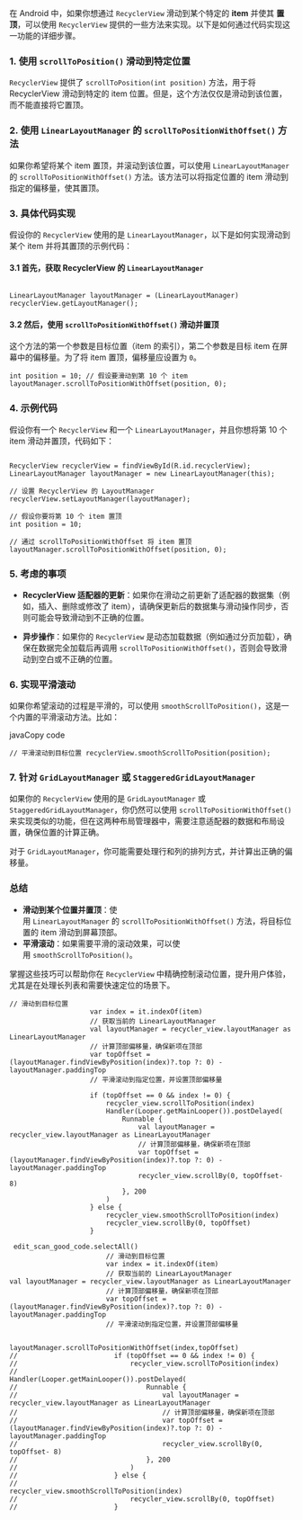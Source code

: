 在 Android 中，如果你想通过 `RecyclerView` 滑动到某个特定的 **item** 并使其 **置顶**，可以使用 `RecyclerView` 提供的一些方法来实现。以下是如何通过代码实现这一功能的详细步骤。

### 1. **使用 `scrollToPosition()` 滑动到特定位置**

`RecyclerView` 提供了 `scrollToPosition(int position)` 方法，用于将 RecyclerView 滑动到特定的 item 位置。但是，这个方法仅仅是滑动到该位置，而不能直接将它置顶。

### 2. **使用 `LinearLayoutManager` 的 `scrollToPositionWithOffset()` 方法**

如果你希望将某个 item 置顶，并滚动到该位置，可以使用 `LinearLayoutManager` 的 `scrollToPositionWithOffset()` 方法。该方法可以将指定位置的 item 滑动到指定的偏移量，使其置顶。

### 3. **具体代码实现**

假设你的 `RecyclerView` 使用的是 `LinearLayoutManager`，以下是如何实现滑动到某个 item 并将其置顶的示例代码：

#### 3.1 **首先，获取 RecyclerView 的 `LinearLayoutManager`**

```

LinearLayoutManager layoutManager = (LinearLayoutManager) recyclerView.getLayoutManager();
```

#### 3.2 **然后，使用 `scrollToPositionWithOffset()` 滑动并置顶**

这个方法的第一个参数是目标位置（item 的索引），第二个参数是目标 item 在屏幕中的偏移量。为了将 item 置顶，偏移量应设置为 `0`。

```
int position = 10; // 假设要滑动到第 10 个 item
layoutManager.scrollToPositionWithOffset(position, 0);
```

### 4. **示例代码**

假设你有一个 `RecyclerView` 和一个 `LinearLayoutManager`，并且你想将第 10 个 item 滑动并置顶，代码如下：

```

RecyclerView recyclerView = findViewById(R.id.recyclerView);
LinearLayoutManager layoutManager = new LinearLayoutManager(this);

// 设置 RecyclerView 的 LayoutManager
recyclerView.setLayoutManager(layoutManager);

// 假设你要将第 10 个 item 置顶
int position = 10;

// 通过 scrollToPositionWithOffset 将 item 置顶
layoutManager.scrollToPositionWithOffset(position, 0);
```


### 5. **考虑的事项**

- **RecyclerView 适配器的更新**：如果你在滑动之前更新了适配器的数据集（例如，插入、删除或修改了 item），请确保更新后的数据集与滑动操作同步，否则可能会导致滑动到不正确的位置。
    
- **异步操作**：如果你的 `RecyclerView` 是动态加载数据（例如通过分页加载），确保在数据完全加载后再调用 `scrollToPositionWithOffset()`，否则会导致滑动到空白或不正确的位置。
    

### 6. **实现平滑滚动**

如果你希望滚动的过程是平滑的，可以使用 `smoothScrollToPosition()`，这是一个内置的平滑滚动方法。比如：

javaCopy code

`// 平滑滚动到目标位置 recyclerView.smoothScrollToPosition(position);`

### 7. **针对 `GridLayoutManager` 或 `StaggeredGridLayoutManager`**

如果你的 `RecyclerView` 使用的是 `GridLayoutManager` 或 `StaggeredGridLayoutManager`，你仍然可以使用 `scrollToPositionWithOffset()` 来实现类似的功能，但在这两种布局管理器中，需要注意适配器的数据和布局设置，确保位置的计算正确。

对于 `GridLayoutManager`，你可能需要处理行和列的排列方式，并计算出正确的偏移量。

### 总结

- **滑动到某个位置并置顶**：使用 `LinearLayoutManager` 的 `scrollToPositionWithOffset()` 方法，将目标位置的 item 滑动到屏幕顶部。
- **平滑滚动**：如果需要平滑的滚动效果，可以使用 `smoothScrollToPosition()`。

掌握这些技巧可以帮助你在 `RecyclerView` 中精确控制滚动位置，提升用户体验，尤其是在处理长列表和需要快速定位的场景下。


```
// 滑动到目标位置
                    var index = it.indexOf(item)
                    // 获取当前的 LinearLayoutManager
                    val layoutManager = recycler_view.layoutManager as LinearLayoutManager
                    // 计算顶部偏移量，确保新项在顶部
                    var topOffset = (layoutManager.findViewByPosition(index)?.top ?: 0) - layoutManager.paddingTop
                    // 平滑滚动到指定位置，并设置顶部偏移量

                    if (topOffset == 0 && index != 0) {
                        recycler_view.scrollToPosition(index)
                        Handler(Looper.getMainLooper()).postDelayed(
                            Runnable {
                                val layoutManager = recycler_view.layoutManager as LinearLayoutManager
                                // 计算顶部偏移量，确保新项在顶部
                                var topOffset = (layoutManager.findViewByPosition(index)?.top ?: 0) - layoutManager.paddingTop
                                recycler_view.scrollBy(0, topOffset- 8)
                            }, 200
                        )
                    } else {
                        recycler_view.smoothScrollToPosition(index)
                        recycler_view.scrollBy(0, topOffset)
                    }

```




```
 edit_scan_good_code.selectAll()  
                        // 滑动到目标位置  
                        var index = it.indexOf(item)  
                        // 获取当前的 LinearLayoutManager                        val layoutManager = recycler_view.layoutManager as LinearLayoutManager  
                        // 计算顶部偏移量，确保新项在顶部  
                        var topOffset = (layoutManager.findViewByPosition(index)?.top ?: 0) - layoutManager.paddingTop  
                        // 平滑滚动到指定位置，并设置顶部偏移量  
  
                        layoutManager.scrollToPositionWithOffset(index,topOffset)  
//                        if (topOffset == 0 && index != 0) {  
//                            recycler_view.scrollToPosition(index)  
//                            Handler(Looper.getMainLooper()).postDelayed(  
//                                Runnable {  
//                                    val layoutManager = recycler_view.layoutManager as LinearLayoutManager  
//                                    // 计算顶部偏移量，确保新项在顶部  
//                                    var topOffset = (layoutManager.findViewByPosition(index)?.top ?: 0) - layoutManager.paddingTop  
//                                    recycler_view.scrollBy(0, topOffset- 8)  
//                                }, 200  
//                            )  
//                        } else {  
//                            recycler_view.smoothScrollToPosition(index)  
//                            recycler_view.scrollBy(0, topOffset)  
//                        }
```